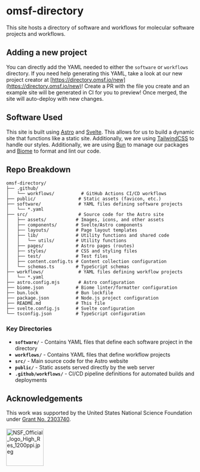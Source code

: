 # omsf-directory
This site hosts a directory of software and workflows for molecular software projects and workflows.

## Adding a new project
You can directly add the YAML needed to either the `software` or `workflows` directory.
If you need help generating this YAML, take a look at our new project creator at [https://directory.omsf.io/new](https://directory.omsf.io/new)!
Create a PR with the file you create and an example site will be generated in CI for you to preview! Once merged, the site will auto-deploy with new changes.

## Software Used
This site is built using [Astro](https://astro.build) and [Svelte](https://svelte.dev).
This allows for us to build a dynamic site that functions like a static site.
Additionally, we are using [TailwindCSS](https://tailwindcss.com) to handle our styles. Additionally, we are using [Bun](https://bun.sh) to manage our packages and [Biome](https://biomejs.dev) to format and lint our code.

## Repo Breakdown

```
omsf-directory/
├── .github/
│   └── workflows/          # GitHub Actions CI/CD workflows
├── public/                # Static assets (favicon, etc.)
├── software/              # YAML files defining software projects
│   └── *.yaml
├── src/                   # Source code for the Astro site
│   ├── assets/           # Images, icons, and other assets
│   ├── components/       # Svelte/Astro components
│   ├── layouts/          # Page layout templates
│   ├── lib/              # Utility functions and shared code
│   │   └── utils/        # Utility functions
│   ├── pages/            # Astro pages (routes)
│   ├── styles/           # CSS and styling files
│   ├── test/             # Test files
│   ├── content.config.ts # Content collection configuration
│   └── schemas.ts        # TypeScript schemas
├── workflows/             # YAML files defining workflow projects
│   └── *.yaml
├── astro.config.mjs       # Astro configuration
├── biome.json            # Biome linter/formatter configuration
├── bun.lock              # Bun lockfile
├── package.json          # Node.js project configuration
├── README.md             # This file
├── svelte.config.js      # Svelte configuration
└── tsconfig.json         # TypeScript configuration
```

### Key Directories

- **`software/`** - Contains YAML files that define each software project in the directory
- **`workflows/`** - Contains YAML files that define workflow projects
- **`src/`** - Main source code for the Astro website
- **`public/`** - Static assets served directly by the web server
- **`.github/workflows/`** - CI/CD pipeline definitions for automated builds and deployments

## Acknowledgements
This work was supported by the United States National Science Foundation under [Grant No. 2303740](https://nsf.elsevierpure.com/en/projects/posphase-ii-building-open-source-ecosystems-in-molecular-sciences).
<br>
<br>
<img width="100" alt="NSF_Official_logo_High_Res_1200ppi.jpeg" src="https://nsf.widen.net/content/txvhzmsofh/jpeg/NSF_Official_logo_High_Res_1200ppi.jpeg?w=640&keep=c&crop=yes&quality=80&x.portal_shortcode_generated=dnmqqhzz&x.collection_sharename=wc3fwkos&x.app=portals">

